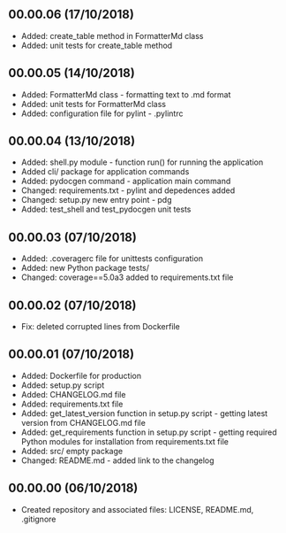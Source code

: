 <!---
#######################################
## PyDocGenerator application Changelog
##
## Format: markdown (md)
## Latest versions should be placed as first
##
## Notation: 00.01.02
##      - 00: stable released version
##      - 01: new features
##      - 02: bug fixes and small changes 
##
## Updating schema (mandatory):
##      <empty_line>
##      <version> (dd/mm/rrrr)
##      ----------------------
##      * <item>
##      * <item>
##      <empty_line>
##
## Useful tutorial: https://en.support.wordpress.com/markdown-quick-reference/
##
#######################################
-->

00.00.06 (17/10/2018)
---------------------
* Added: create_table method in FormatterMd class
* Added: unit tests for create_table method

00.00.05 (14/10/2018)
---------------------
* Added: FormatterMd class - formatting text to .md format
* Added: unit tests for FormatterMd class
* Added: configuration file for pylint - .pylintrc

00.00.04 (13/10/2018)
---------------------
* Added: shell.py module - function run() for running the application
* Added cli/ package for application commands
* Added: pydocgen command - application main command
* Changed: requirements.txt - pylint and depedences added
* Changed: setup.py new entry point - pdg
* Added: test_shell and test_pydocgen unit tests

00.00.03 (07/10/2018)
---------------------
* Added: .coveragerc file for unittests configuration
* Added: new Python package tests/
* Changed: coverage==5.0a3 added to requirements.txt file

00.00.02 (07/10/2018)
---------------------
* Fix: deleted corrupted lines from Dockerfile

00.00.01 (07/10/2018)
---------------------
* Added: Dockerfile for production
* Added: setup.py script
* Added: CHANGELOG.md file
* Added: requirements.txt file
* Added: get_latest_version function in setup.py script - getting latest version from CHANGELOG.md file
* Added: get_requirements function in setup.py script - getting required Python modules for installation from requirements.txt file
* Added: src/ empty package
* Changed: README.md - added link to the changelog

00.00.00 (06/10/2018)
---------------------
* Created repository and associated files: LICENSE, README.md, .gitignore
